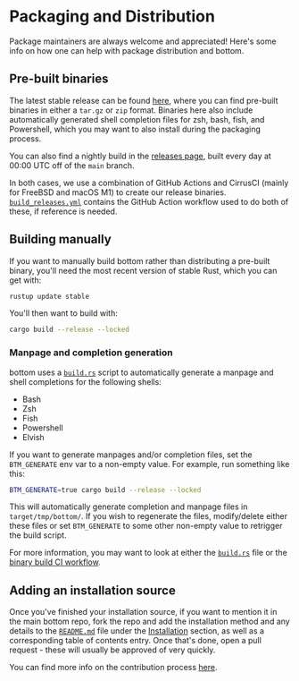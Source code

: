 # Packaging and Distribution

Package maintainers are always welcome and appreciated! Here's some info on how one can help with package distribution
and bottom.

## Pre-built binaries

The latest stable release can be found [here](https://github.com/ClementTsang/bottom/releases/latest), where you can
find pre-built binaries in either a `tar.gz` or `zip` format. Binaries here also include automatically generated shell
completion files for zsh, bash, fish, and Powershell, which you may want to also install during the packaging
process.

You can also find a nightly build in the [releases page](https://github.com/ClementTsang/bottom/releases), built every
day at 00:00 UTC off of the `main` branch.

In both cases, we use a combination of GitHub Actions and CirrusCI (mainly for FreeBSD and macOS M1) to create our
release binaries. [`build_releases.yml`](https://github.com/ClementTsang/bottom/blob/main/.github/workflows/build_releases.yml)
contains the GitHub Action workflow used to do both of these, if reference is needed.

## Building manually

If you want to manually build bottom rather than distributing a pre-built binary, you'll need the most recent version
of stable Rust, which you can get with:

```bash
rustup update stable
```

You'll then want to build with:

```bash
cargo build --release --locked
```

### Manpage and completion generation

bottom uses a [`build.rs`](https://github.com/ClementTsang/bottom/blob/main/build.rs) script to automatically generate
a manpage and shell completions for the following shells:

- Bash
- Zsh
- Fish
- Powershell
- Elvish

If you want to generate manpages and/or completion files, set the `BTM_GENERATE` env var to a non-empty value. For
example, run something like this:

```bash
BTM_GENERATE=true cargo build --release --locked
```

This will automatically generate completion and manpage files in `target/tmp/bottom/`. If you wish to regenerate the
files, modify/delete either these files or set `BTM_GENERATE` to some other non-empty value to retrigger the build
script.

For more information, you may want to look at either the [`build.rs`](https://github.com/ClementTsang/bottom/blob/main/build.rs)
file or the [binary build CI workflow](https://github.com/ClementTsang/bottom/blob/main/.github/workflows/build_releases.yml).

## Adding an installation source

Once you've finished your installation source, if you want to mention it in the main bottom repo, fork the repo and add
the installation method and any details to the [`README.md`](https://github.com/ClementTsang/bottom/blob/main/README.md)
file under the [Installation](https://github.com/ClementTsang/bottom#installation) section, as well as a corresponding
table of contents entry. Once that's done, open a pull request - these will usually be approved of very quickly.

You can find more info on the contribution process [here](issues-and-pull-requests.md#pull-requests).
